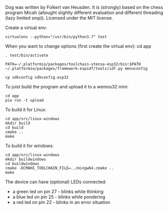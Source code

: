 Dog was written by Folkert van Heusden.
It is (strongly) based on the chess program Micah (altought slightly different evaluation and different threading (lazy limited smp)).
Licensed under the MIT license.


Create a virtual env:

	virtualenv --python="/usr/bin/python3.7" test

When you want to change options (first create the virtual env):
	cd app

	. test/bin/activate

	PATH=~/.platformio/packages/toolchain-xtensa-esp32/bin:$PATH ~/.platformio/packages/framework-espidf/tools/idf.py menuconfig

	cp sdkconfig sdkconfig.esp32

To juist build the program and upload it to a wemos32 mini:

	cd app
	pio run -t upload

To build it for Linux:

	cd app/src/linux-windows
	mkdir build
	cd build
	cmake ..
	make

To build it for windows:

	cd app/src/linux-windows
	mkdir buildwindows
	cd buildwindows
	cmake -DCMAKE_TOOLCHAIN_FILE=../mingw64.cmake ..
	make


The device can have (optional) LEDs connected:
* a green led on pin 27 - blinks while thinking
* a blue led on pin 25  - blinks while pondering
* a red led on pin 22   - blinks in an error situation
